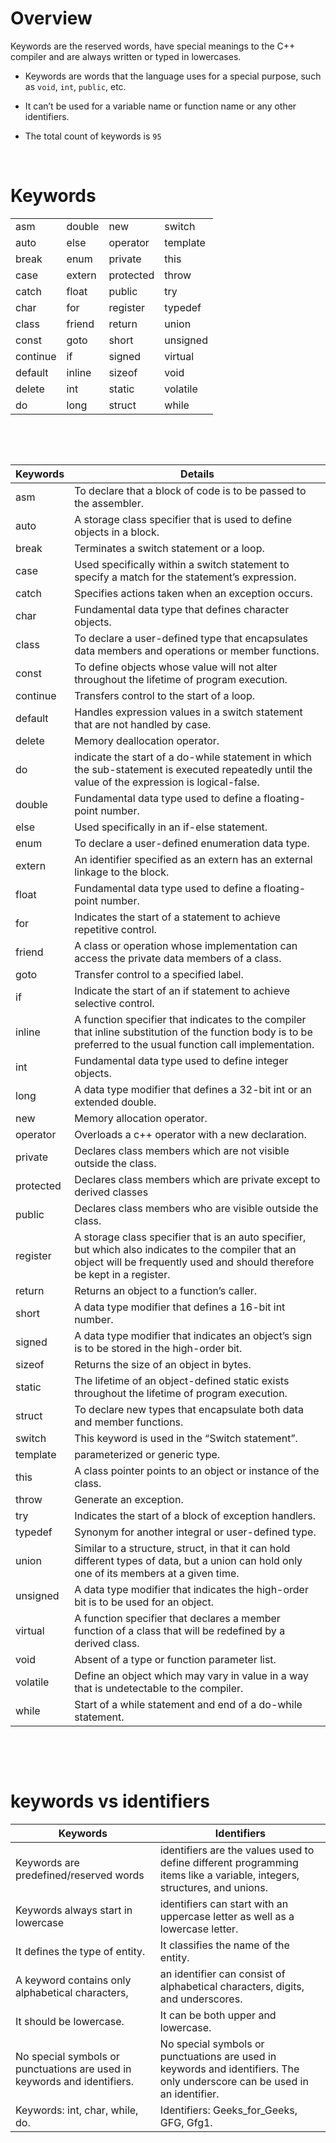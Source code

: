 # Overview

Keywords are the reserved words, have special meanings to the C++ compiler and are always written or typed in lowercases.

- Keywords are words that the language uses for a special purpose, such as `void`, `int`, `public`, etc.

- It can’t be used for a variable name or function name or any other identifiers.

- The total count of keywords is `95`

&nbsp;

# Keywords

|          |        |           |          |
| -------- | ------ | --------- | -------- |
| asm      | double | new       | switch   |
| auto     | else   | operator  | template |
| break    | enum   | private   | this     |
| case     | extern | protected | throw    |
| catch    | float  | public    | try      |
| char     | for    | register  | typedef  |
| class    | friend | return    | union    |
| const    | goto   | short     | unsigned |
| continue | if     | signed    | virtual  |
| default  | inline | sizeof    | void     |
| delete   | int    | static    | volatile |
| do       | long   | struct    | while    |

&nbsp;

&nbsp;

| Keywords  | Details                                                                                                                                                                          |
| --------- | -------------------------------------------------------------------------------------------------------------------------------------------------------------------------------- |
| asm       | To declare that a block of code is to be passed to the assembler.                                                                                                                |
| auto      | A storage class specifier that is used to define objects in a block.                                                                                                             |
| break     | Terminates a switch statement or a loop.                                                                                                                                         |
| case      | Used specifically within a switch statement to specify a match for the statement’s expression.                                                                                   |
| catch     | Specifies actions taken when an exception occurs.                                                                                                                                |
| char      | Fundamental data type that defines character objects.                                                                                                                            |
| class     | To declare a user-defined type that encapsulates data members and operations or member functions.                                                                                |
| const     | To define objects whose value will not alter throughout the lifetime of program execution.                                                                                       |
| continue  | Transfers control to the start of a loop.                                                                                                                                        |
| default   | Handles expression values in a switch statement that are not handled by case.                                                                                                    |
| delete    | Memory deallocation operator.                                                                                                                                                    |
| do        | indicate the start of a do-while statement in which the sub-statement is executed repeatedly until the value of the expression is logical-false.                                 |
| double    | Fundamental data type used to define a floating-point number.                                                                                                                    |
| else      | Used specifically in an if-else statement.                                                                                                                                       |
| enum      | To declare a user-defined enumeration data type.                                                                                                                                 |
| extern    | An identifier specified as an extern has an external linkage to the block.                                                                                                       |
| float     | Fundamental data type used to define a floating-point number.                                                                                                                    |
| for       | Indicates the start of a statement to achieve repetitive control.                                                                                                                |
| friend    | A class or operation whose implementation can access the private data members of a class.                                                                                        |
| goto      | Transfer control to a specified label.                                                                                                                                           |
| if        | Indicate the start of an if statement to achieve selective control.                                                                                                              |
| inline    | A function specifier that indicates to the compiler that inline substitution of the function body is to be preferred to the usual function call implementation.                  |
| int       | Fundamental data type used to define integer objects.                                                                                                                            |
| long      | A data type modifier that defines a 32-bit int or an extended double.                                                                                                            |
| new       | Memory allocation operator.                                                                                                                                                      |
| operator  | Overloads a c++ operator with a new declaration.                                                                                                                                 |
| private   | Declares class members which are not visible outside the class.                                                                                                                  |
| protected | Declares class members which are private except to derived classes                                                                                                               |
| public    | Declares class members who are visible outside the class.                                                                                                                        |
| register  | A storage class specifier that is an auto specifier, but which also indicates to the compiler that an object will be frequently used and should therefore be kept in a register. |
| return    | Returns an object to a function’s caller.                                                                                                                                        |
| short     | A data type modifier that defines a 16-bit int number.                                                                                                                           |
| signed    | A data type modifier that indicates an object’s sign is to be stored in the high-order bit.                                                                                      |
| sizeof    | Returns the size of an object in bytes.                                                                                                                                          |
| static    | The lifetime of an object-defined static exists throughout the lifetime of program execution.                                                                                    |
| struct    | To declare new types that encapsulate both data and member functions.                                                                                                            |
| switch    | This keyword is used in the “Switch statement”.                                                                                                                                  |
| template  | parameterized or generic type.                                                                                                                                                   |
| this      | A class pointer points to an object or instance of the class.                                                                                                                    |
| throw     | Generate an exception.                                                                                                                                                           |
| try       | Indicates the start of a block of exception handlers.                                                                                                                            |
| typedef   | Synonym for another integral or user-defined type.                                                                                                                               |
| union     | Similar to a structure, struct, in that it can hold different types of data, but a union can hold only one of its members at a given time.                                       |
| unsigned  | A data type modifier that indicates the high-order bit is to be used for an object.                                                                                              |
| virtual   | A function specifier that declares a member function of a class that will be redefined by a derived class.                                                                       |
| void      | Absent of a type or function parameter list.                                                                                                                                     |
| volatile  | Define an object which may vary in value in a way that is undetectable to the compiler.                                                                                          |
| while     | Start of a while statement and end of a do-while statement.                                                                                                                      |

&nbsp;

&nbsp;

# keywords vs identifiers

| Keywords                                                                 | Identifiers                                                                                                                |
| ------------------------------------------------------------------------ | -------------------------------------------------------------------------------------------------------------------------- |
| Keywords are predefined/reserved words                                   | identifiers are the values used to define different programming items like a variable, integers, structures, and unions.   |
| Keywords always start in lowercase                                       | identifiers can start with an uppercase letter as well as a lowercase letter.                                              |
| It defines the type of entity.                                           | It classifies the name of the entity.                                                                                      |
| A keyword contains only alphabetical characters,                         | an identifier can consist of alphabetical characters, digits, and underscores.                                             |
| It should be lowercase.                                                  | It can be both upper and lowercase.                                                                                        |
| No special symbols or punctuations are used in keywords and identifiers. | No special symbols or punctuations are used in keywords and identifiers. The only underscore can be used in an identifier. |
| Keywords: int, char, while, do.                                          | Identifiers: Geeks_for_Geeks, GFG, Gfg1.                                                                                   |

&nbsp;
&nbsp;
&nbsp;
